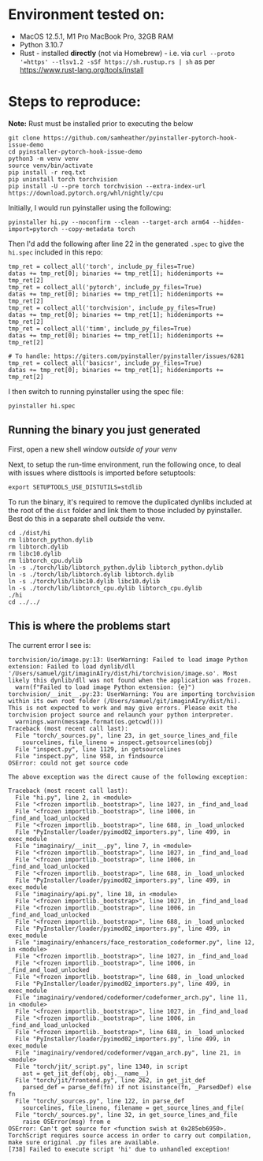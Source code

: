 # Environment tested on:
 * MacOS 12.5.1, M1 Pro MacBook Pro, 32GB RAM
 * Python 3.10.7
 * Rust - installed **directly** (not via Homebrew) - i.e. via `curl --proto '=https' --tlsv1.2 -sSf https://sh.rustup.rs | sh` as per https://www.rust-lang.org/tools/install

# Steps to reproduce:

**Note:** Rust must be installed prior to executing the below

```
git clone https://github.com/samheather/pyinstaller-pytorch-hook-issue-demo
cd pyinstaller-pytorch-hook-issue-demo
python3 -m venv venv
source venv/bin/activate
pip install -r req.txt
pip uninstall torch torchvision
pip install -U --pre torch torchvision --extra-index-url https://download.pytorch.org/whl/nightly/cpu
```

Initially, I would run pyinstaller using the following:

```
pyinstaller hi.py --noconfirm --clean --target-arch arm64 --hidden-import=pytorch --copy-metadata torch
```

Then I'd add the following after line 22 in the generated `.spec` to give the `hi.spec` included in this repo:
```
tmp_ret = collect_all('torch', include_py_files=True)
datas += tmp_ret[0]; binaries += tmp_ret[1]; hiddenimports += tmp_ret[2]
tmp_ret = collect_all('pytorch', include_py_files=True)
datas += tmp_ret[0]; binaries += tmp_ret[1]; hiddenimports += tmp_ret[2]
tmp_ret = collect_all('torchvision', include_py_files=True)
datas += tmp_ret[0]; binaries += tmp_ret[1]; hiddenimports += tmp_ret[2]
tmp_ret = collect_all('timm', include_py_files=True)
datas += tmp_ret[0]; binaries += tmp_ret[1]; hiddenimports += tmp_ret[2]

# To handle: https://giters.com/pyinstaller/pyinstaller/issues/6281
tmp_ret = collect_all('basicsr', include_py_files=True)
datas += tmp_ret[0]; binaries += tmp_ret[1]; hiddenimports += tmp_ret[2]
```

I then switch to running pyinstaller using the spec file:

```pyinstaller hi.spec```

## Running the binary you just generated

First, open a new shell window _outside of your venv_

Next, to setup the run-time environment, run the following once, to deal with issues where disttools is imported before setuptools:
```
export SETUPTOOLS_USE_DISTUTILS=stdlib
```

To run the binary, it's required to remove the duplicated dynlibs included at the root of the `dist` folder and link them to those included by pyinstaller. Best do this in a separate shell _outside_ the venv.

```
cd ./dist/hi
rm libtorch_python.dylib
rm libtorch.dylib
rm libc10.dylib
rm libtorch_cpu.dylib
ln -s ./torch/lib/libtorch_python.dylib libtorch_python.dylib
ln -s ./torch/lib/libtorch.dylib libtorch.dylib
ln -s ./torch/lib/libc10.dylib libc10.dylib
ln -s ./torch/lib/libtorch_cpu.dylib libtorch_cpu.dylib
./hi
cd ../../
```

## This is where the problems start

The current error I see is:
```
torchvision/io/image.py:13: UserWarning: Failed to load image Python extension: Failed to load dynlib/dll '/Users/samuel/git/imaginAIry/dist/hi/torchvision/image.so'. Most likely this dynlib/dll was not found when the application was frozen.
  warn(f"Failed to load image Python extension: {e}")
torchvision/__init__.py:23: UserWarning: You are importing torchvision within its own root folder (/Users/samuel/git/imaginAIry/dist/hi). This is not expected to work and may give errors. Please exit the torchvision project source and relaunch your python interpreter.
  warnings.warn(message.format(os.getcwd()))
Traceback (most recent call last):
  File "torch/_sources.py", line 23, in get_source_lines_and_file
    sourcelines, file_lineno = inspect.getsourcelines(obj)
  File "inspect.py", line 1129, in getsourcelines
  File "inspect.py", line 958, in findsource
OSError: could not get source code

The above exception was the direct cause of the following exception:

Traceback (most recent call last):
  File "hi.py", line 2, in <module>
  File "<frozen importlib._bootstrap>", line 1027, in _find_and_load
  File "<frozen importlib._bootstrap>", line 1006, in _find_and_load_unlocked
  File "<frozen importlib._bootstrap>", line 688, in _load_unlocked
  File "PyInstaller/loader/pyimod02_importers.py", line 499, in exec_module
  File "imaginairy/__init__.py", line 7, in <module>
  File "<frozen importlib._bootstrap>", line 1027, in _find_and_load
  File "<frozen importlib._bootstrap>", line 1006, in _find_and_load_unlocked
  File "<frozen importlib._bootstrap>", line 688, in _load_unlocked
  File "PyInstaller/loader/pyimod02_importers.py", line 499, in exec_module
  File "imaginairy/api.py", line 18, in <module>
  File "<frozen importlib._bootstrap>", line 1027, in _find_and_load
  File "<frozen importlib._bootstrap>", line 1006, in _find_and_load_unlocked
  File "<frozen importlib._bootstrap>", line 688, in _load_unlocked
  File "PyInstaller/loader/pyimod02_importers.py", line 499, in exec_module
  File "imaginairy/enhancers/face_restoration_codeformer.py", line 12, in <module>
  File "<frozen importlib._bootstrap>", line 1027, in _find_and_load
  File "<frozen importlib._bootstrap>", line 1006, in _find_and_load_unlocked
  File "<frozen importlib._bootstrap>", line 688, in _load_unlocked
  File "PyInstaller/loader/pyimod02_importers.py", line 499, in exec_module
  File "imaginairy/vendored/codeformer/codeformer_arch.py", line 11, in <module>
  File "<frozen importlib._bootstrap>", line 1027, in _find_and_load
  File "<frozen importlib._bootstrap>", line 1006, in _find_and_load_unlocked
  File "<frozen importlib._bootstrap>", line 688, in _load_unlocked
  File "PyInstaller/loader/pyimod02_importers.py", line 499, in exec_module
  File "imaginairy/vendored/codeformer/vqgan_arch.py", line 21, in <module>
  File "torch/jit/_script.py", line 1340, in script
    ast = get_jit_def(obj, obj.__name__)
  File "torch/jit/frontend.py", line 262, in get_jit_def
    parsed_def = parse_def(fn) if not isinstance(fn, _ParsedDef) else fn
  File "torch/_sources.py", line 122, in parse_def
    sourcelines, file_lineno, filename = get_source_lines_and_file(
  File "torch/_sources.py", line 32, in get_source_lines_and_file
    raise OSError(msg) from e
OSError: Can't get source for <function swish at 0x285eb6950>. TorchScript requires source access in order to carry out compilation, make sure original .py files are available.
[738] Failed to execute script 'hi' due to unhandled exception!
```
